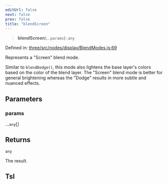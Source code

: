 ```yaml
---
editUrl: false
next: false
prev: false
title: "blendScreen"
---
```


> **blendScreen**(...`params`): `any`

Defined in: [three/src/nodes/display/BlendModes.js:69](https://github.com/DefinitelyMaybe/three-i18n/blob/fa57b79433d1c349ffb23a78727299c8d4190136/three/src/nodes/display/BlendModes.js#L69)

Represents a "Screen" blend mode.

Similar to `blendDodge()`, this mode also lightens the base layer's colors based on the color of the blend layer.
The "Screen" blend mode is better for general brightening whereas the "Dodge" results in more subtle and nuanced
effects.

## Parameters

### params

...`any`[]

## Returns

`any`

The result.

## Tsl

